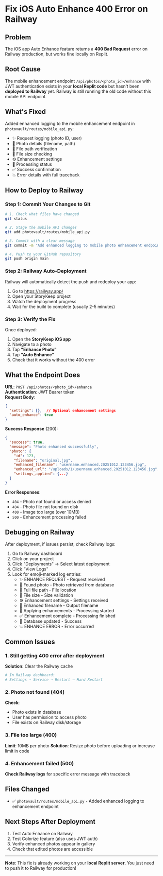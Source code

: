 # Fix iOS Auto Enhance 400 Error on Railway

## Problem
The iOS app Auto Enhance feature returns a **400 Bad Request** error on Railway production, but works fine locally on Replit.

## Root Cause
The mobile enhancement endpoint `/api/photos/<photo_id>/enhance` with JWT authentication exists in your **local Replit code** but hasn't been **deployed to Railway** yet. Railway is still running the old code without this mobile API endpoint.

## What's Fixed
Added enhanced logging to the mobile enhancement endpoint in `photovault/routes/mobile_api.py`:
- ✨ Request logging (photo ID, user)
- 📸 Photo details (filename, path)
- 📂 File path verification
- 📏 File size checking
- ⚙️ Enhancement settings
- 🔧 Processing status
- ✅ Success confirmation
- 💥 Error details with full traceback

## How to Deploy to Railway

### Step 1: Commit Your Changes to Git

```bash
# 1. Check what files have changed
git status

# 2. Stage the mobile API changes
git add photovault/routes/mobile_api.py

# 3. Commit with a clear message
git commit -m "Add enhanced logging to mobile photo enhancement endpoint"

# 4. Push to your GitHub repository
git push origin main
```

### Step 2: Railway Auto-Deployment

Railway will automatically detect the push and redeploy your app:

1. Go to https://railway.app/
2. Open your StoryKeep project
3. Watch the deployment progress
4. Wait for the build to complete (usually 2-5 minutes)

### Step 3: Verify the Fix

Once deployed:

1. Open the **StoryKeep iOS app**
2. Navigate to a photo
3. Tap **"Enhance Photo"**
4. Tap **"Auto Enhance"**
5. Check that it works without the 400 error

## What the Endpoint Does

**URL**: `POST /api/photos/<photo_id>/enhance`  
**Authentication**: JWT Bearer token  
**Request Body**:
```json
{
  "settings": {},  // Optional enhancement settings
  "auto_enhance": true
}
```

**Success Response** (200):
```json
{
  "success": true,
  "message": "Photo enhanced successfully",
  "photo": {
    "id": 123,
    "filename": "original.jpg",
    "enhanced_filename": "username.enhanced.20251012.123456.jpg",
    "enhanced_url": "/uploads/1/username.enhanced.20251012.123456.jpg",
    "settings_applied": {...}
  }
}
```

**Error Responses**:
- `404` - Photo not found or access denied
- `404` - Photo file not found on disk
- `400` - Image too large (over 10MB)
- `500` - Enhancement processing failed

## Debugging on Railway

After deployment, if issues persist, check Railway logs:

1. Go to Railway dashboard
2. Click on your project
3. Click "Deployments" → Select latest deployment
4. Click "View Logs"
5. Look for emoji-marked log entries:
   - ✨ ENHANCE REQUEST - Request received
   - 📸 Found photo - Photo retrieved from database
   - 📂 Full file path - File location
   - 📏 File size - Size validation
   - ⚙️ Enhancement settings - Settings received
   - 🎯 Enhanced filename - Output filename
   - 🔧 Applying enhancements - Processing started
   - ✅ Enhancement complete - Processing finished
   - 💾 Database updated - Success
   - 💥 ENHANCE ERROR - Error occurred

## Common Issues

### 1. Still getting 400 error after deployment
**Solution**: Clear the Railway cache
```bash
# In Railway dashboard:
# Settings → Service → Restart → Hard Restart
```

### 2. Photo not found (404)
**Check**: 
- Photo exists in database
- User has permission to access photo
- File exists on Railway disk/storage

### 3. File too large (400)
**Limit**: 10MB per photo
**Solution**: Resize photo before uploading or increase limit in code

### 4. Enhancement failed (500)
**Check Railway logs** for specific error message with traceback

## Files Changed
- ✅ `photovault/routes/mobile_api.py` - Added enhanced logging to enhancement endpoint

## Next Steps After Deployment
1. Test Auto Enhance on Railway
2. Test Colorize feature (also uses JWT auth)
3. Verify enhanced photos appear in gallery
4. Check that edited photos are accessible

---

**Note**: This fix is already working on your **local Replit server**. You just need to push it to Railway for production!
